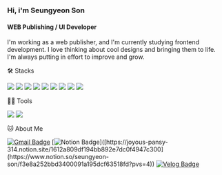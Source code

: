 ### Hi, i'm Seungyeon Son 

#### WEB Publishing / UI Developer
I'm working as a web publisher, and I'm currently studying frontend development.
I love thinking about cool designs and bringing them to life. I'm always putting in effort to improve and grow.



🛠️ Stacks

<img src="https://img.shields.io/badge/javascript-f7df1e?style=flat-square&logo=javascript&logoColor=white"> <img src="https://img.shields.io/badge/html5-e34f26?style=flat-square&logo=html5&logoColor=white"> <img src="https://img.shields.io/badge/css3-1572b6?style=flat-square&logo=css3&logoColor=white"> <img src="https://img.shields.io/badge/react-61dafb?style=flat-square&logo=react&logoColor=white"> <img src="https://img.shields.io/badge/styledcomponents-db7093?style=flat-square&logo=styledcomponents&logoColor=white"> <img src="https://img.shields.io/badge/tailwind-06b6d4?style=flat-square&logo=tailwindcss&logoColor=white"> <img src="https://img.shields.io/badge/shadcnui-000000?style=flat-square&logo=shadcnui&logoColor=white"> <img src="https://img.shields.io/badge/typescript-3178c6?style=flat-square&logo=typescript&logoColor=white"> <img src="https://img.shields.io/badge/sass-cc6699?style=flat-square&logo=sass&logoColor=white"> 


💪🏼 Tools 

 <img src="https://img.shields.io/badge/Visual Studio Code-007ACC?style=flat-square&logo=Visual Studio Code&logoColor=white"/> <img src="https://img.shields.io/badge/GitHub-181717?style=flat-square&logo=GitHub&logoColor=white"/> 



🐱 About Me

[![Gmail Badge](https://img.shields.io/badge/Gmail-d14836?style=flat-square&logo=Gmail&logoColor=white&link=mailto:au1gust8@gmail.com)](au1gust8@gmail.com)
  [![Notion Badge](https://img.shields.io/badge/Notion-000000?style=flat-square&logo=Notion&logoColor=white&link=[https://joyous-pansy-314.notion.site/1612a809df194bb892e7dc0f4947c300](https://www.notion.so/seungyeon-son/f3e8a252bbd3400091a195dcf63518fd?pvs=4))]([https://joyous-pansy-314.notion.site/1612a809df194bb892e7dc0f4947c300](https://www.notion.so/seungyeon-son/f3e8a252bbd3400091a195dcf63518fd?pvs=4))
  [![Velog Badge](https://img.shields.io/badge/Velog-20C997?style=flat-square&logo=Velog&logoColor=white&link=[https://velog.io/@sysn)](https://velog.io/@syson)


<!--
**seungyeon-son/seungyeon-son** is a ✨ _special_ ✨ repository because its `README.md` (this file) appears on your GitHub profile.

Here are some ideas to get you started:

- 🔭 I’m currently working on ...
- 🌱 I’m currently learning ...
- 👯 I’m looking to collaborate on ...
- 🤔 I’m looking for help with ...
- 💬 Ask me about ...
- 📫 How to reach me: ...
- 😄 Pronouns: ...
- ⚡ Fun fact: ...
-->
